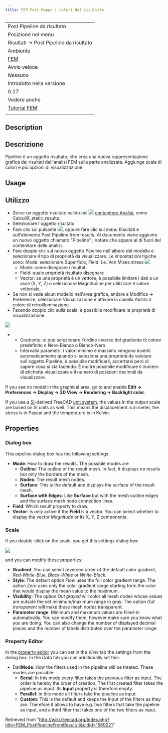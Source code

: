 ```yaml
---
title: FEM Post Mappa i colori dal risultato
---
```


|                                                    |
| -------------------------------------------------- |
| Post Pipeline da risultato                         |
| Posizione nel menu                                 |
| Risultati → Post Pipeline da risultato             |
| Ambiente                                           |
| [FEM](/FEM_Workbench/it "FEM Workbench/it")        |
| Avvio veloce                                       |
| _Nessuno_                                          |
| Introdotto nella versione                          |
| 0.17                                               |
| Vedere anche                                       |
| [Tutorial FEM](/FEM_tutorial/it "FEM tutorial/it") |
|                                                    |

## Description

## Descrizione

Pipeline è un oggetto risultato, che crea una nuova rappresentazione grafica dei risultati dell'analisi FEM sulla parte analizzata. Aggiunge scala di colori e più opzioni di visualizzazione.

## Usage

## Utilizzo

- Serve un oggetto risultato valido nel ![](/images/FEM_Analysis.png) [contenitore Analisi](/FEM_Analysis/it "FEM Analysis/it"), come CalculiX_static_results.
- Selezionare l'oggetto risultato
- Fare clic sul pulsante ![](/images/FEM_PostPipelineFromResult.png), oppure fare clic sul menu Risultati e sull'elemento Post Pipeline from results. Al documento viene aggiunto un nuovo oggetto chiamato "Pipeline" ; notare che appare al di fuori del contenitore delle analisi.
- Fare doppio clic sul nuovo oggetto Pipeline nell'albero del modello e selezionare il tipo di proprietà da visualizzare. Le impostazioni tipiche sono: Mode: selezionare Superficie, Field: I.e. Von Mises stress ![](/images/Pipeline.PNG)
  - Mode: come disegnare i risultati
  - Field: quale proprietà risultato disegnare
  - Vector: se una proprietà è un vettore, è possibile limitare i dati a un asse (X, Y, Z) o selezionare Magnitudine per utilizzare il valore vettoriale.
- Se non si vede alcun modello nell'area grafica, andare a Modifica → Preferenze, selezionare Visualizazione e attivare la casella Abilita il colore di retroilluminazione
- Facendo doppio clic sulla scala, è possibile modificare le proprietà di visualizzazione.

![](/images/SIMTUT_05.PNG)

- - Gradiente: si può selezionare l'ordine inverso del gradiente di colore predefinito o Nero-Bianco o Bianco-Nero.
  - Intervallo parametri: i valori minimo e massimo vengono inseriti automaticamente quando si seleziona una proprietà da valutare sull'oggetto Pipeline; è possibile modificarli, accertarsi però di sapere cosa si sta facendo. È inoltre possibile modificare il numero di etichette visualizzate e il numero di posizioni decimali da visualizzare.

If you see no model in the graphical area, go to and enable **Edit → Preferences → Display → 3D View → Rendering → Backlight color**.

If you use a [SI](https://en.wikipedia.org/wiki/International_System_of_Units)-derived FreeCAD [unit system](/Preferences_Editor#Units "Preferences Editor"), the values in the output scale are based on SI units as well. This means the displacement is in meter, the stress is in Pascal and the temperature is in Kelvin.

## Properties

### Dialog box

This pipeline dialog box has the following settings:

- **Mode**: How to draw the results. The possible modes are
  - **Outline**: The outline of the result mesh. In fact, it displays no results but only the borders of the mesh.
  - **Nodes**: The result mesh nodes.
  - **Surface**: This is the default and displays the surface of the result mesh.
  - **Surface with Edges**: Like **Surface** but with the mesh outline edges and the surface mesh node connection lines.
- **Field**: Which result property to draw.
- **Vector**: Is only active if the **Field** is a vector. You can select whether to display the vector _Magnitude_ or its X, Y, Z components.

### Scale

If you double-click on the scale, you get this settings dialog box:

![](/images/SIMTUT_05.PNG)

and you can modify these properties:

- **Gradient**: You can select reversed order of the default color gradient, _Red-White-Blue_, _Black-White_ or _White-Black_.
- **Style**: The default option _Flow_ uses the full color gradient range. The option _Zero_ uses only the color gradient range starting form the color that would display the mean value to the maximum.
- **Visibility**: The option _Out grayed_ will color all mesh nodes whose values are outside the set minimum/maximum range in gray. The option _Out transparent_ will make these mesh nodes transparent.
- **Parameter range**: Minimum and maximum values are filled-in automatically. You can modify them, however make sure you know what you are doing. You can also change the number of displayed decimal places and the number of labels distributed over the parameter range.

### Property Editor

In the [property editor](/Property_editor "Property editor") you can set in the _View_ tab the settings from the dialog box. In the _Data_ tab you can additionally set this:

- Dati**Mode**: How the filters used in the pipeline will be treated. These modes are possible:
  - **Serial**: In this mode every filter takes the previous filter as input. The order is hereby the order of creation. The first created filter takes the pipeline as input. Its **Input** property is therefore empty.
  - **Parallel**: In this mode all filters take the pipeline as input.
  - **Custom**: This is the default and keeps the input of the filters as they are. Therefore it allows to have e.g. two filters that take the pipeline as input, and a third filter that takes one of the two filters as input.

Retrieved from "<http://wiki.freecad.org/index.php?title=FEM_PostPipelineFromResult/it&oldid=1569221>"
